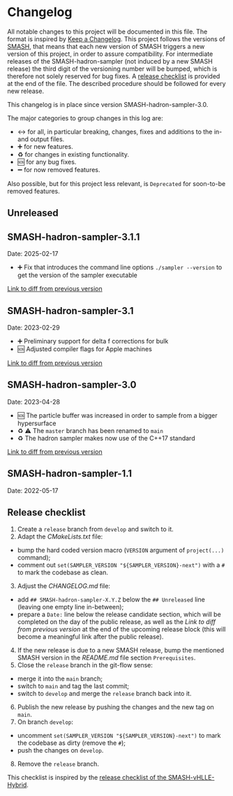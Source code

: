 # Changelog


All notable changes to this project will be documented in this file.
The format is inspired by [Keep a Changelog](https://keepachangelog.com/en/1.0.0/).
This project follows the versions of [SMASH](https://github.com/smash-transport/smash), that means that each new version of SMASH triggers a new version of this project, in order to assure compatibility.
For intermediate releases of the SMASH-hadron-sampler (not induced by a new SMASH release) the third digit of the versioning number will be bumped, which is therefore not solely reserved for bug fixes.
A [release checklist](#release-checklist) is provided at the end of the file.
The described procedure should be followed for every new release.

This changelog is in place since version SMASH-hadron-sampler-3.0.

The major categories to group changes in this log are:

* :left_right_arrow: for all, in particular breaking, changes, fixes and additions to the in- and output files.
* :heavy_plus_sign: for new features.
* :recycle: for changes in existing functionality.
* :sos: for any bug fixes.
* :heavy_minus_sign: for now removed features.

Also possible, but for this project less relevant, is `Deprecated` for soon-to-be removed features.


## Unreleased

## SMASH-hadron-sampler-3.1.1
Date: 2025-02-17

* :heavy_plus_sign: Fix that introduces the command line options `./sampler --version` to get the version of the sampler executable

[Link to diff from previous version](https://github.com/smash-transport/smash-hadron-sampler/compare/SMASH-hadron-sampler-3.1...SMASH-hadron-sampler-3.1.1)


## SMASH-hadron-sampler-3.1
Date: 2023-02-29

* :heavy_plus_sign: Preliminary support for delta f corrections for bulk
* :sos: Adjusted compiler flags for Apple machines

[Link to diff from previous version](https://github.com/smash-transport/smash-hadron-sampler/compare/SMASH-hadron-sampler-3.0...SMASH-hadron-sampler-3.1)


## SMASH-hadron-sampler-3.0
Date: 2023-04-28

* :sos: The particle buffer was increased in order to sample from a bigger hypersurface
* :recycle: ⚠️ The `master` branch has been renamed to `main`
* :recycle: The hadron sampler makes now use of the C++17 standard

[Link to diff from previous version](https://github.com/smash-transport/smash-hadron-sampler/compare/SMASH-hadron-sampler-1.1...SMASH-hadron-sampler-3.0)


## SMASH-hadron-sampler-1.1
Date: 2022-05-17


## Release checklist

1. Create a `release` branch from `develop` and switch to it.
2. Adapt the _CMakeLists.txt_ file:
  * bump the hard coded version macro (`VERSION` argument of `project(...)` command);
  * comment out `set(SAMPLER_VERSION "${SAMPLER_VERSION}-next")` with a `#` to mark the codebase as clean.
3. Adjust the _CHANGELOG.md_ file:
  * add `## SMASH-hadron-sampler-X.Y.Z` below the `## Unreleased` line (leaving one empty line in-between);
  * prepare a `Date:` line below the release candidate section, which will be completed on the day of the public release, as well as the _Link to diff from previous version_ at the end of the upcoming release block (this will become a meaningful link after the public release).
4. If the new release is due to a new SMASH release, bump the mentioned SMASH version in the _README.md_ file section `Prerequisites`.
5. Close the `release` branch in the git-flow sense:
  * merge it into the `main` branch;
  * switch to `main` and tag the last commit;
  * switch to `develop` and merge the `release` branch back into it.
6. Publish the new release by pushing the changes and the new tag on `main`.
7. On branch `develop`:
  * uncomment `set(SAMPLER_VERSION "${SAMPLER_VERSION}-next")` to mark the codebase as dirty (remove the `#`);
  * push the changes on `develop`.
8. Remove the `release` branch.

This checklist is inspired by the [release checklist of the SMASH-vHLLE-Hybrid](https://smash-transport.github.io/smash-vhlle-hybrid/latest/developer/release_procedure/#release-checklist).
